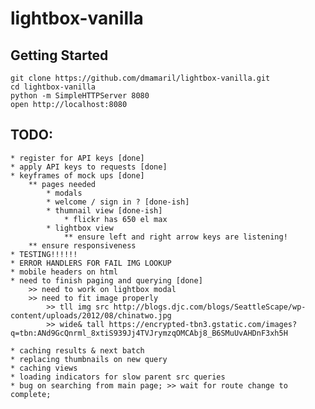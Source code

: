 # lightbox-vanilla

## Getting Started

```
git clone https://github.com/dmamaril/lightbox-vanilla.git
cd lightbox-vanilla
python -m SimpleHTTPServer 8080
open http://localhost:8080
```

## TODO:
	* register for API keys [done]
	* apply API keys to requests [done]
	* keyframes of mock ups [done]
		** pages needed
			* modals
			* welcome / sign in ? [done-ish]
			* thumnail view [done-ish]
				* flickr has 650 el max
			* lightbox view
				** ensure left and right arrow keys are listening!
		** ensure responsiveness
	* TESTING!!!!!!
	* ERROR HANDLERS FOR FAIL IMG LOOKUP 
	* mobile headers on html
	* need to finish paging and querying [done]
		>> need to work on lightbox modal
		>> need to fit image properly
			>> tll img src http://blogs.djc.com/blogs/SeattleScape/wp-content/uploads/2012/08/chinatwo.jpg
			>> wide& tall https://encrypted-tbn3.gstatic.com/images?q=tbn:ANd9GcQnrml_8xtiS939Jj4TVJrymzqOMCAbj8_B6SMuUvAHDnF3xh5H

	* caching results & next batch
	* replacing thumbnails on new query
	* caching views
	* loading indicators for slow parent src queries
	* bug on searching from main page; >> wait for route change to complete;